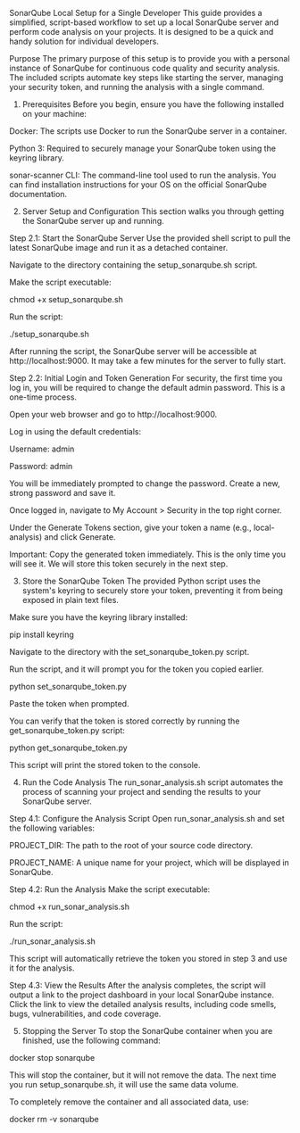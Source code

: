 SonarQube Local Setup for a Single Developer
This guide provides a simplified, script-based workflow to set up a local SonarQube server and perform code analysis on your projects. It is designed to be a quick and handy solution for individual developers.

Purpose
The primary purpose of this setup is to provide you with a personal instance of SonarQube for continuous code quality and security analysis. The included scripts automate key steps like starting the server, managing your security token, and running the analysis with a single command.

1. Prerequisites
Before you begin, ensure you have the following installed on your machine:

Docker: The scripts use Docker to run the SonarQube server in a container.

Python 3: Required to securely manage your SonarQube token using the keyring library.

sonar-scanner CLI: The command-line tool used to run the analysis. You can find installation instructions for your OS on the official SonarQube documentation.

2. Server Setup and Configuration
This section walks you through getting the SonarQube server up and running.

Step 2.1: Start the SonarQube Server
Use the provided shell script to pull the latest SonarQube image and run it as a detached container.

Navigate to the directory containing the setup_sonarqube.sh script.

Make the script executable:

chmod +x setup_sonarqube.sh

Run the script:

./setup_sonarqube.sh

After running the script, the SonarQube server will be accessible at http://localhost:9000. It may take a few minutes for the server to fully start.

Step 2.2: Initial Login and Token Generation
For security, the first time you log in, you will be required to change the default admin password. This is a one-time process.

Open your web browser and go to http://localhost:9000.

Log in using the default credentials:

Username: admin

Password: admin

You will be immediately prompted to change the password. Create a new, strong password and save it.

Once logged in, navigate to My Account > Security in the top right corner.

Under the Generate Tokens section, give your token a name (e.g., local-analysis) and click Generate.

Important: Copy the generated token immediately. This is the only time you will see it. We will store this token securely in the next step.

3. Store the SonarQube Token
The provided Python script uses the system's keyring to securely store your token, preventing it from being exposed in plain text files.

Make sure you have the keyring library installed:

pip install keyring

Navigate to the directory with the set_sonarqube_token.py script.

Run the script, and it will prompt you for the token you copied earlier.

python set_sonarqube_token.py

Paste the token when prompted.

You can verify that the token is stored correctly by running the get_sonarqube_token.py script:

python get_sonarqube_token.py

This script will print the stored token to the console.

4. Run the Code Analysis
The run_sonar_analysis.sh script automates the process of scanning your project and sending the results to your SonarQube server.

Step 4.1: Configure the Analysis Script
Open run_sonar_analysis.sh and set the following variables:

PROJECT_DIR: The path to the root of your source code directory.

PROJECT_NAME: A unique name for your project, which will be displayed in SonarQube.

Step 4.2: Run the Analysis
Make the script executable:

chmod +x run_sonar_analysis.sh

Run the script:

./run_sonar_analysis.sh

This script will automatically retrieve the token you stored in step 3 and use it for the analysis.

Step 4.3: View the Results
After the analysis completes, the script will output a link to the project dashboard in your local SonarQube instance. Click the link to view the detailed analysis results, including code smells, bugs, vulnerabilities, and code coverage.

5. Stopping the Server
To stop the SonarQube container when you are finished, use the following command:

docker stop sonarqube

This will stop the container, but it will not remove the data. The next time you run setup_sonarqube.sh, it will use the same data volume.

To completely remove the container and all associated data, use:

docker rm -v sonarqube


